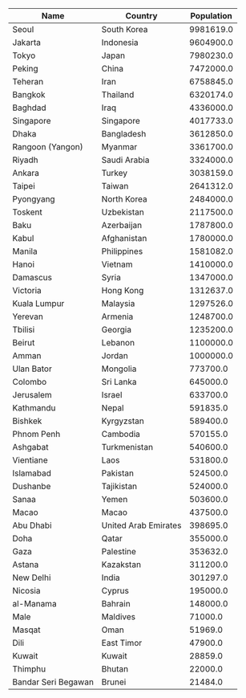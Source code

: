 | Name | Country | Population | 
| --- | --- | --- | 
 | Seoul | South Korea | 9981619.0 |  |
 | Jakarta | Indonesia | 9604900.0 |  |
 | Tokyo | Japan | 7980230.0 |  |
 | Peking | China | 7472000.0 |  |
 | Teheran | Iran | 6758845.0 |  |
 | Bangkok | Thailand | 6320174.0 |  |
 | Baghdad | Iraq | 4336000.0 |  |
 | Singapore | Singapore | 4017733.0 |  |
 | Dhaka | Bangladesh | 3612850.0 |  |
 | Rangoon (Yangon) | Myanmar | 3361700.0 |  |
 | Riyadh | Saudi Arabia | 3324000.0 |  |
 | Ankara | Turkey | 3038159.0 |  |
 | Taipei | Taiwan | 2641312.0 |  |
 | Pyongyang | North Korea | 2484000.0 |  |
 | Toskent | Uzbekistan | 2117500.0 |  |
 | Baku | Azerbaijan | 1787800.0 |  |
 | Kabul | Afghanistan | 1780000.0 |  |
 | Manila | Philippines | 1581082.0 |  |
 | Hanoi | Vietnam | 1410000.0 |  |
 | Damascus | Syria | 1347000.0 |  |
 | Victoria | Hong Kong | 1312637.0 |  |
 | Kuala Lumpur | Malaysia | 1297526.0 |  |
 | Yerevan | Armenia | 1248700.0 |  |
 | Tbilisi | Georgia | 1235200.0 |  |
 | Beirut | Lebanon | 1100000.0 |  |
 | Amman | Jordan | 1000000.0 |  |
 | Ulan Bator | Mongolia | 773700.0 |  |
 | Colombo | Sri Lanka | 645000.0 |  |
 | Jerusalem | Israel | 633700.0 |  |
 | Kathmandu | Nepal | 591835.0 |  |
 | Bishkek | Kyrgyzstan | 589400.0 |  |
 | Phnom Penh | Cambodia | 570155.0 |  |
 | Ashgabat | Turkmenistan | 540600.0 |  |
 | Vientiane | Laos | 531800.0 |  |
 | Islamabad | Pakistan | 524500.0 |  |
 | Dushanbe | Tajikistan | 524000.0 |  |
 | Sanaa | Yemen | 503600.0 |  |
 | Macao | Macao | 437500.0 |  |
 | Abu Dhabi | United Arab Emirates | 398695.0 |  |
 | Doha | Qatar | 355000.0 |  |
 | Gaza | Palestine | 353632.0 |  |
 | Astana | Kazakstan | 311200.0 |  |
 | New Delhi | India | 301297.0 |  |
 | Nicosia | Cyprus | 195000.0 |  |
 | al-Manama | Bahrain | 148000.0 |  |
 | Male | Maldives | 71000.0 |  |
 | Masqat | Oman | 51969.0 |  |
 | Dili | East Timor | 47900.0 |  |
 | Kuwait | Kuwait | 28859.0 |  |
 | Thimphu | Bhutan | 22000.0 |  |
 | Bandar Seri Begawan | Brunei | 21484.0 |  |
